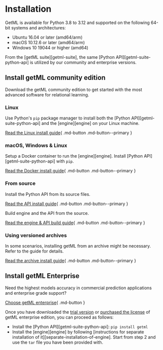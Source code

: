 

# Installation 

GetML is available for Python 3.8 to 3.12 and supported on the following 64-bit systems and architectures:

- Ubuntu 16.04 or later (amd64/arm)
- macOS 10.12.6 or later (amd64/arm)
- Windows 10 19044 or higher (amd64)

From the [getML suite][getml-suite], the same [Python API][getml-suite-python-api] is utilized by our community and enterprise versions.

## Install getML community edition

Download the getML community edition to get started with the most advanced software for relational learning.

### Linux

Use Python's `pip` package manager to install both the [Python API][getml-suite-python-api] and the [engine][engine] on your Linux machine.

[Read the Linux install guide](packages/linux.md){ .md-button .md-button--primary }

### macOS, Windows & Linux

Setup a Docker container to run the [engine][engine]. Install [Python API][getml-suite-python-api] with `pip`. 

[Read the Docker install guide](packages/Docker.md){ .md-button .md-button--primary }

<!-- ## Run a getML container

The [getML Docker images](https://hub.docker.com/r/getml/getml) are already configured to run the getML community edition. A [Docker](https://docs.docker.com/install/) container runs in a virtual environment and is the easiest way to set up a working demo environment.

```bash
docker pull getml/getml:latest  # Download latest stable image
docker run ...
``` -->

### From source

Install the Python API from its source files.

[Read the API install guide](source/python-api.md){ .md-button .md-button--primary }

Build engine and the API from the source.

[Read the engine & API build guide](source/build.md){ .md-button .md-button--primary }



### Using versioned archives

In some scenarios, installing getML from an archive might be necessary. Refer to the guide for details.

[Read the archive install guide](packages/archive.md){ .md-button .md-button--primary }



## Install getML Enterprise

Need the highest models accuracy in commercial prediction applications and enterprise grade support?

[Choose getML enterprise](../enterprise/benefits.md){ .md-button }

Once you have downloaded the [trial version](../enterprise/book-demo.md) or [purchased the license](https://www.getml.com/contact) of getML enterprise edition, you can proceed as follows:

- Install the [Python API][getml-suite-python-api]: `pip install getml`
- Install the [engine][engine] by following [instructions for separate installation of it][separate-installation-of-engine]. Start from step 2 and use the `tar` file you have been provided with.